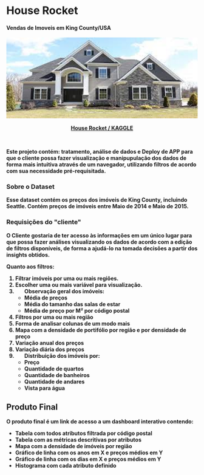 <h1>House Rocket

<h4> Vendas de Imoveis em King County/USA
<br>
<br>
<div align="center">
  <img src="https://github.com/83Rafa/house-rocket/blob/main/house_rocket.jpg" width=600>
</div>

<div align="center">
    <p><a href="https://www.kaggle.com/datasets/harlfoxem/housesalespredictio">House Rocket / KAGGLE</a></p>
</div>
<br> 
<p>Este projeto contém: tratamento, análise de dados e Deploy de APP para que o cliente possa fazer visualização e manipupulação dos dados de forma mais intuitiva através de um navegador, utilizando filtros de acordo com sua necessidade pré-requisitada.
<br>
<div>
    <h3>Sobre o Dataset</h3>
    <p>Esse dataset contém os preços dos imóveis de King County, incluindo Seattle. Contém preços de imóveis entre Maio de 2014 e Maio de 2015.
    <h3>Requisições do "cliente"</h3>
    <p>O Cliente gostaria de ter acesso às informações em um único lugar para que possa fazer análises visualizando os dados de acordo com a edição de filtros disponíveis, de forma a ajudá-lo na tomada decisões a partir dos insights obtidos.
    <p> Quanto aos filtros:
        <ol>
            <li>Filtrar imóveis por uma ou mais regiões.</li>
            <li>Escolher uma ou mais variável para visualização.</li>
            <li>
                <ul>Observação geral dos imóveis: 
                    <li>Média de preços</li>
                    <li>Média do tamanho das salas de estar</li>
                    <li>Média de preço por M² por código postal</li>
                </ul>
            <li>Filtros por uma ou mais região</li>
            <li>Forma de analisar colunas de um modo mais</li>
            <li>Mapa com a densidade de portifólio por região e por densidade de preço</li>
            <li>Variação anual dos preços</li>
            <li>Variação diária dos preços</li>
            <li>
                <ul>
                    Distribuição dos imóveis por:
                    <li>Preço</li>
                    <li>Quantidade de quartos</li>
                    <li>Quantidade de banheiros</li>
                    <li>Quantidade de andares</li>
                    <li>Vista para água</li>
                </ul>
            </li>
</div>
<div>
<h2>Produto Final</h2>
<p>O produto final é um link de acesso a um dashboard interativo contendo:</p>
<ul>
    <li>Tabela com todos atributos filtrada por código postal</li>
    <li>Tabela com as métricas descritivas por atributos</li>
    <li>Mapa com a densidade de imóveis por região</li>
    <li>Gráfico de linha com os anos em X e preços médios em Y</li>
    <li>Gráfico de linha com os dias em X e preços médios em Y</li>
    <li>Histograma com cada atributo definido</li>
 </ul>
</div>

